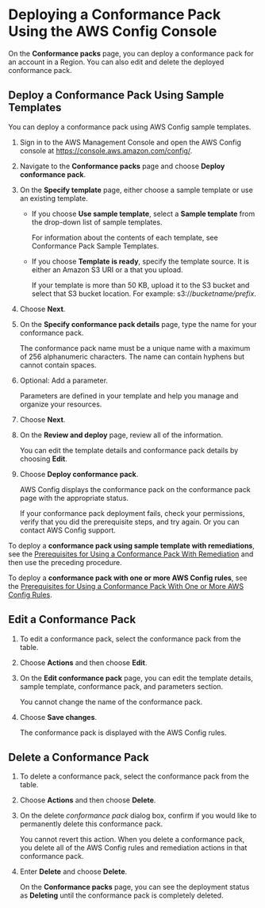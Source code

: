 # Deploying a Conformance Pack Using the AWS Config Console<a name="conformance-pack-console"></a>

On the **Conformance packs** page, you can deploy a conformance pack for an account in a Region\. You can also edit and delete the deployed conformance pack\. 

## Deploy a Conformance Pack Using Sample Templates<a name="deploy-cpack-using-sample-template"></a>

You can deploy a conformance pack using AWS Config sample templates\.

1. Sign in to the AWS Management Console and open the AWS Config console at [https://console\.aws\.amazon\.com/config/](https://console.aws.amazon.com/config/)\.

1. Navigate to the **Conformance packs** page and choose **Deploy conformance pack**\.

1. On the **Specify template** page, either choose a sample template or use an existing template\. 
   + If you choose **Use sample template**, select a **Sample template** from the drop\-down list of sample templates\.

     For information about the contents of each template, see Conformance Pack Sample Templates\.
   + If you choose **Template is ready**, specify the template source\. It is either an Amazon S3 URI or a that you upload\. 

     If your template is more than 50 KB, upload it to the S3 bucket and select that S3 bucket location\. For example: s3://*bucketname/prefix*\.

1. Choose **Next**\.

1. On the **Specify conformance pack details** page, type the name for your conformance pack\.

   The conformance pack name must be a unique name with a maximum of 256 alphanumeric characters\. The name can contain hyphens but cannot contain spaces\. 

1. Optional: Add a parameter\. 

   Parameters are defined in your template and help you manage and organize your resources\.

1. Choose **Next**\.

1. On the **Review and deploy** page, review all of the information\. 

   You can edit the template details and conformance pack details by choosing **Edit**\.

1. Choose **Deploy conformance pack**\.

   AWS Config displays the conformance pack on the conformance pack page with the appropriate status\. 

   If your conformance pack deployment fails, check your permissions, verify that you did the prerequisite steps, and try again\. Or you can contact AWS Config support\.

To deploy a **conformance pack using sample template with remediations**, see the [Prerequisites for Using a Conformance Pack With Remediation](cpack-prerequisites.md#cpack-prerequisites-remediations) and then use the preceding procedure\.

To deploy a **conformance pack with one or more AWS Config rules**, see the [Prerequisites for Using a Conformance Pack With One or More AWS Config Rules](cpack-prerequisites.md#cpack-prerequisites-oneormorerules)\.

## Edit a Conformance Pack<a name="edit-conformance-pack"></a>

1. To edit a conformance pack, select the conformance pack from the table\.

1. Choose **Actions** and then choose **Edit**\.

1. On the **Edit conformance pack** page, you can edit the template details, sample template, conformance pack, and parameters section\. 

   You cannot change the name of the conformance pack\.

1. Choose **Save changes**\.

   The conformance pack is displayed with the AWS Config rules\.

## Delete a Conformance Pack<a name="delete-conformance-pack"></a>

1. To delete a conformance pack, select the conformance pack from the table\.

1. Choose **Actions** and then choose **Delete**\.

1. On the delete *conformance pack* dialog box, confirm if you would like to permanently delete this conformance pack\. 

   You cannot revert this action\. When you delete a conformance pack, you delete all of the AWS Config rules and remediation actions in that conformance pack\.

1. Enter **Delete** and choose **Delete**\.

   On the **Conformance packs** page, you can see the deployment status as **Deleting** until the conformance pack is completely deleted\.